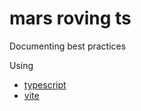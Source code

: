 # mars roving ts

Documenting best practices

Using
* [typescript](https://www.typescriptlang.org/)
* [vite](https://vitejs.dev/)

